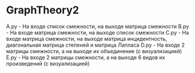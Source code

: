 # GraphTheory2

A.py - На входе список смежности, на выходе матрица смежности
B.py - На входе матрица смежности, на выходе список смежности
C.py - На входе матрица смежности, на выходе матрица инцидентность, диагональная матрица степеней и матрица Лапласа
D.py - На входе 2 матрицы смежности, а на выходе их объединение (с визуализацией)
E.py - На входе 2 матрицы смежности, а на выходе 6 видов их произведений (с визуализацией)
